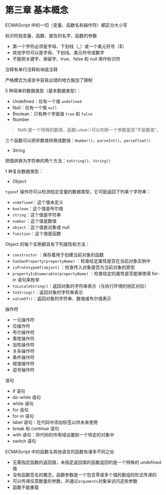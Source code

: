 # 第三章 基本概念

ECMAScript 中的一切（变量、函数名和操作符）都区分大小写

标识符指变量、函数、属性的名字、函数的参数

-   第一个字符必须是字母、下划线（\_）或一个美元符号（$）
-   其他字符可以是字母、下划线、美元符号或数字
-   不能把关键字、保留字、true、false 和 null 用作标识符

注释有单行注释和块级注释

严格模式为语言中容易出错的地方施加了限制

5 种简单的数据类型（基本数据类型）：

-   Undefined：仅有一个值 `undefined`
-   Null：仅有一个值 `null`
-   Boolean：只有两个字面值 `true` 和 `false`
-   Number

> NaN 是一个特殊的数值，函数`isNaN()`可以判断一个参数是否“不是数值”。

三个函数可以把非数值转换成数值：`Number()`、`parseInt()`、`parseFloat()`

-   String

把值转换为字符串的两个方法：`toString()`、`String()`

1 种复杂数据类型：

-   Object

`typeof` 操作符可以检测给定变量的数据类型，它可能返回下列某个字符串：

-   `undefined`：这个值未定义
-   `boolean`：这个值是布尔值
-   `string`：这个值是字符串
-   `number`：这个值是数值
-   `object`：这个值是对象或 null
-   `function`：这个值是函数

Object 的每个实例都具有下列属性和方法：

-   `constructor` ：保存着用于创建当前对象的函数
-   `hasOwnProperty(propertyName)` ：检查给定属性是否在当前对象实例中
-   `isPrototypeOf(object)` ：检查传入对象是否为当前对象的原型
-   `propertyIsEnumerable(propertyName)` ：检查给定的属性是否能够使用 for-in 语句来枚举
-   `toLocaleString()`：返回对象的字符串表示（与执行环境的地区对应）
-   `toString()`：返回对象的字符串表示
-   `valueOf()`：返回对象的字符串、数值或布尔值表示

操作符

-   一元操作符
-   位操作符
-   布尔操作符
-   乘性操作符
-   加性操作符
-   关系操作符
-   条件操作符
-   赋值操作符
-   逗号操作符

语句

-   if 语句
-   do-while 语句
-   while 语句
-   for 语句
-   for-in 语句
-   label 语句：在代码中添加标签以供未来使用
-   break 和 continue 语句
-   with 语句：将代码的作用域设置到一个特定的对象中
-   switch 语句

ECMAScript 中的函数与其他语言的函数有诸多不同之处

-   无需指定函数的返回值，未指定返回值的函数返回的是一个特殊的 undefined 值
-   没有函数签名的概念，函数参数是一个包含零或多个值的数组的形式传递的
-   可以传递任意数量的参数，并通过`arguments`对象来访问这些参数
-   函数不能重载
